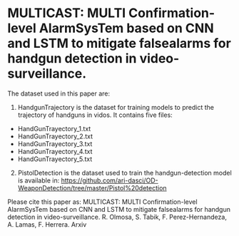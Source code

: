 #  MULTICAST: MULTI Confirmation-level AlarmSysTem based on CNN and LSTM to mitigate falsealarms for handgun detection in video-surveillance. 

The dataset used in this paper are:


1. HandgunTrajectory is the dataset for training models to predict the trajectory of handguns in vidos. It contains five files: 
* HandGunTrayectory_1.txt
* HandGunTrayectory_2.txt
* HandGunTrayectory_3.txt
* HandGunTrayectory_4.txt
* HandGunTrayectory_5.txt

2. PistolDetection is the dataset used to train the handgun-detection model is available in: 
https://github.com/ari-dasci/OD-WeaponDetection/tree/master/Pistol%20detection


Please cite this paper as:
MULTICAST: MULTI Confirmation-level AlarmSysTem based on CNN and LSTM to mitigate falsealarms for handgun detection in video-surveillance. R. Olmosa, S. Tabik, F. Perez-Hernandeza, A. Lamas, F. Herrera. Arxiv

